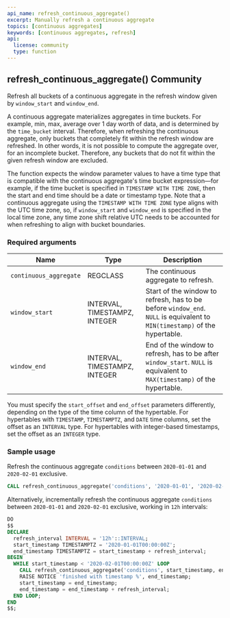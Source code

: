 ```yaml
---
api_name: refresh_continuous_aggregate()
excerpt: Manually refresh a continuous aggregate
topics: [continuous aggregates]
keywords: [continuous aggregates, refresh]
api:
  license: community
  type: function
---
```


## refresh_continuous_aggregate() <tag type="community">Community</tag>

Refresh all buckets of a continuous aggregate in the refresh window given by
`window_start` and `window_end`.

A continuous aggregate materializes aggregates in time buckets. For example,
min, max, average over 1 day worth of data, and is determined by the `time_bucket`
interval. Therefore, when
refreshing the continuous aggregate, only buckets that completely fit within the
refresh window are refreshed. In other words, it is not possible to compute the
aggregate over, for an incomplete bucket. Therefore, any buckets that do not
fit within the given refresh window are excluded.

The function expects the window parameter values to have a time type that is
compatible with the continuous aggregate's time bucket expression&mdash;for
example, if the time bucket is specified in `TIMESTAMP WITH TIME ZONE`, then the
start and end time should be a date or timestamp type. Note that a continuous
aggregate using the `TIMESTAMP WITH TIME ZONE` type aligns with the UTC time
zone, so, if `window_start` and `window_end` is specified in the local time
zone, any time zone shift relative UTC needs to be accounted for when refreshing
to align with bucket boundaries.

### Required arguments

|Name|Type|Description|
|-|-|-|
|`continuous_aggregate`|REGCLASS|The continuous aggregate to refresh.|
|`window_start`|INTERVAL, TIMESTAMPZ, INTEGER|Start of the window to refresh, has to be before `window_end`. `NULL` is equivalent to `MIN(timestamp)` of the hypertable.|
|`window_end`|INTERVAL, TIMESTAMPZ, INTEGER|End of the window to refresh, has to be after `window_start`. `NULL` is equivalent to `MAX(timestamp)` of the hypertable.|

You must specify the `start_offset` and `end_offset` parameters differently,
depending on the type of the time column of the hypertable. For hypertables with
`TIMESTAMP`, `TIMESTAMPTZ`, and `DATE` time columns, set the offset as an
`INTERVAL` type. For hypertables with integer-based timestamps, set the offset
as an `INTEGER` type.

### Sample usage

Refresh the continuous aggregate `conditions` between `2020-01-01` and
`2020-02-01` exclusive.

```sql
CALL refresh_continuous_aggregate('conditions', '2020-01-01', '2020-02-01');
```

Alternatively, incrementally refresh the continuous aggregate `conditions`
between `2020-01-01` and `2020-02-01` exclusive, working in `12h` intervals:

```sql
DO
$$
DECLARE
  refresh_interval INTERVAL = '12h'::INTERVAL;
  start_timestamp TIMESTAMPTZ = '2020-01-01T00:00:00Z';
  end_timestamp TIMESTAMPTZ = start_timestamp + refresh_interval;
BEGIN
  WHILE start_timestamp < '2020-02-01T00:00:00Z' LOOP
    CALL refresh_continuous_aggregate('conditions', start_timestamp, end_timestamp);
    RAISE NOTICE 'finished with timestamp %', end_timestamp;
    start_timestamp = end_timestamp;
    end_timestamp = end_timestamp + refresh_interval;
  END LOOP;
END
$$;
```